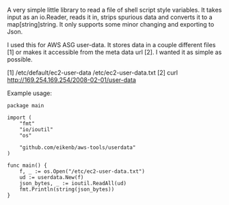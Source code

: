
A very simple little library to read a file of shell script style variables. It
takes input as an io.Reader, reads it in, strips spurious data and converts it
to a map[string]string. It only supports some minor changing and exporting to
Json.

I used this for AWS ASG user-data. It stores data in a couple different files
[1] or makes it accessible from the meta data url [2]. I wanted it as simple as
possible.

[1] /etc/default/ec2-user-data  /etc/ec2-user-data.txt
[2] curl http://169.254.169.254/2008-02-01/user-data


Example usage:

    package main

    import (
        "fmt"
        "io/ioutil"
        "os"

        "github.com/eikenb/aws-tools/userdata"
    )

    func main() {
        f, _ := os.Open("/etc/ec2-user-data.txt")
        ud := userdata.New(f)
        json_bytes, _ := ioutil.ReadAll(ud)
        fmt.Println(string(json_bytes))
    }
